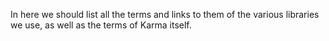 
In here we should list all the terms and links to them of the various libraries we use, as well as
the terms of Karma itself.